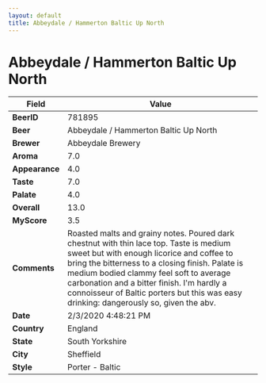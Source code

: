 ```yaml
---
layout: default
title: Abbeydale / Hammerton Baltic Up North
---
```


# Abbeydale / Hammerton Baltic Up North

| Field         | Value     |
|---------------|-----------|
| **BeerID** | 781895 |
| **Beer** | Abbeydale / Hammerton Baltic Up North |
| **Brewer** | Abbeydale Brewery |
| **Aroma** | 7.0 |
| **Appearance** | 4.0 |
| **Taste** | 7.0 |
| **Palate** | 4.0 |
| **Overall** | 13.0 |
| **MyScore** | 3.5 |
| **Comments** | Roasted malts and grainy notes. Poured dark chestnut with thin lace top. Taste is medium sweet but with enough licorice and coffee to bring the bitterness to a closing finish. Palate is medium bodied clammy feel soft to average carbonation and a bitter finish. I'm hardly a connoisseur of Baltic porters but this was easy drinking: dangerously so, given the abv. |
| **Date** | 2/3/2020 4:48:21 PM |
| **Country** | England |
| **State** | South Yorkshire |
| **City** | Sheffield |
| **Style** | Porter - Baltic |
